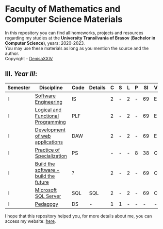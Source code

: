 # Faculty of Mathematics and Computer Science Materials

In this repository you can find all homeworks, projects and resources regarding my studies at the **University Transilvania of Brasov** (**Bachelor in Computer Science**), years: 2020-2023.<br>
You may use these materials as long as you mention the source and the author. <br>
Copyright - [DenisaXXIV](https://github.com/DenisaXXIV)

## III. *Year III*:

| Semester | Discipline                                            |   Code   | Details| C | S | L | P |  SI  | V | Credits |
|----------|-------------------------------------------------------|----------|--------|---|---|---|---|------|---|---------|
| I        |[Software Engineering](#)| IS || 2 | - | 2 | - |  69  | E | 5 |
| I        |[Logical and Functional Programming](#)| PLF || 2 | - | 2 | - |  69  | E | 5 |
| I        |[Development of web applications](#)| DAW || 2 | - | 2 | - |  69  | E | 5 |
| I        |[Practice of Specialization](#)| PS || - | - | - | 8 |  38  | C | 5 |
| I        |[Build the software - build the future](#)| ? || 2 | - | 2 | - |  69  | C | 5 |
| I        |[Microsoft SQL Server](#)| SQL | SQL | 2 | - | 2 | - |  69  | C | 5 |
| I        |[Pedagogy](#) |DS|-| 1 | 1 | - | - |  -  | - | 5 |


I hope that this repository helped you, for more details about me, you can access my website: [here](https://denisa-vasile.info/).


